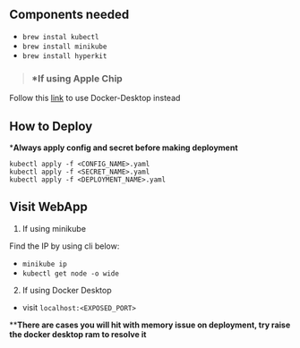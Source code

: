 ## Components needed
- `brew instal kubectl`
- `brew install minikube`
- `brew install hyperkit`
> ### *If using Apple Chip
Follow this [link](https://docs.docker.com/desktop/kubernetes/) to use Docker-Desktop instead

## How to Deploy 
***Always apply config and secret before making deployment**
```
kubectl apply -f <CONFIG_NAME>.yaml
kubectl apply -f <SECRET_NAME>.yaml
kubectl apply -f <DEPLOYMENT_NAME>.yaml
```

## Visit WebApp
1. If using minikube

Find the IP by using cli below:
- `minikube ip` 
- `kubectl get node -o wide`

2. If using Docker Desktop
- visit `localhost:<EXPOSED_PORT>`

****There are cases you will hit with memory issue on deployment, try raise the docker desktop ram to resolve it**